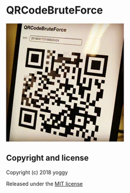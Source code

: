QRCodeBruteForce
====
![img01.gif](img01.gif)

Copyright and license
----
Copyright (c) 2018 yoggy

Released under the [MIT license](LICENSE.txt)
